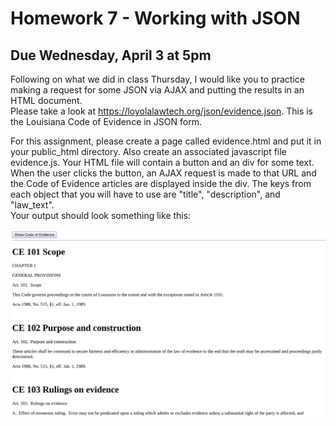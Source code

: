 # Homework 7 - Working with JSON
## Due Wednesday, April 3 at 5pm

Following on what we did in class Thursday, I would like you to practice making 
a request for some JSON via AJAX and putting the results in an HTML document.  
Please take a look at https://loyolalawtech.org/json/evidence.json. This is the 
Louisiana Code of Evidence in JSON form.  

For this assignment, please create a page called evidence.html and put it in 
your public_html directory.  Also create an associated javascript file 
evidence.js.  Your HTML file will contain a button and an div for some text.  
When the user clicks the button, an AJAX request is made to that URL and the 
Code of Evidence articles are displayed inside the div. The keys from each 
object that you will have to use are "title", "description", and "law_text".  
Your output should look something like this:

![evidence layout](evidence.png)


